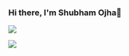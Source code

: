 ### Hi there, I'm Shubham Ojha👋

![](https://komarev.com/ghpvc/?username=shubhamojha1)

<img src="https://github-readme-stats.vercel.app/api/wakatime?username=shubhamojha1&layout=compact&v=2"/>

<!-- - 🔭 I’m currently working on ...
- 🌱 I’m currently learning ...
- 👯 I’m looking to collaborate on ...
- 🤔 I’m looking for help with ...
- 💬 Ask me about ...
- 📫 How to reach me: ...
- 😄 Pronouns: ...
- ⚡ Fun fact: ... -->

